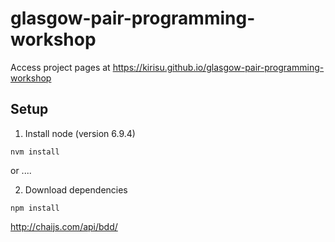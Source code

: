 # glasgow-pair-programming-workshop

Access project pages at https://kirisu.github.io/glasgow-pair-programming-workshop

## Setup

1. Install node (version 6.9.4)

```
nvm install
```

or ....

2. Download dependencies

```
npm install
```

http://chaijs.com/api/bdd/
